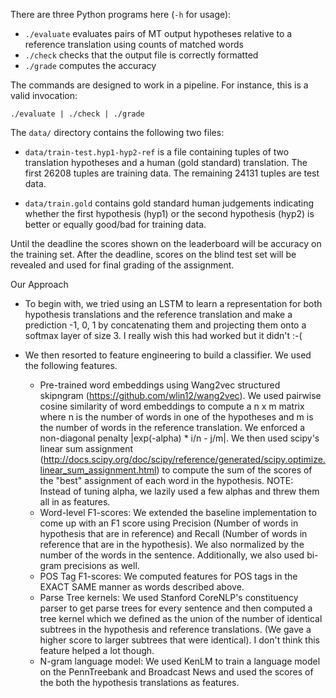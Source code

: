 There are three Python programs here (`-h` for usage):

 - `./evaluate` evaluates pairs of MT output hypotheses relative to a reference translation using counts of matched words
 - `./check` checks that the output file is correctly formatted
 - `./grade` computes the accuracy

The commands are designed to work in a pipeline. For instance, this is a valid invocation:

    ./evaluate | ./check | ./grade


The `data/` directory contains the following two files:

 - `data/train-test.hyp1-hyp2-ref` is a file containing tuples of two translation hypotheses and a human (gold standard) translation. The first 26208 tuples are training data. The remaining 24131 tuples are test data.

 - `data/train.gold` contains gold standard human judgements indicating whether the first hypothesis (hyp1) or the second hypothesis (hyp2) is better or equally good/bad for training data.

Until the deadline the scores shown on the leaderboard will be accuracy on the training set. After the deadline, scores on the blind test set will be revealed and used for final grading of the assignment.


Our Approach

- To begin with, we tried using an LSTM to learn a representation for both hypothesis translations and the reference translation and make a prediction -1, 0, 1 by concatenating them and projecting them onto a softmax layer of size 3. I really wish this had worked but it didn't :-(

- We then resorted to feature engineering to build a classifier. We used the following features.

     * Pre-trained word embeddings using Wang2vec structured skipngram (https://github.com/wlin12/wang2vec). We used pairwise cosine similarity of word embeddings to compute a n x m matrix where n is the number of words in one of the hypotheses and m is the number of words in the reference translation. We enforced a non-diagonal penalty |exp(-alpha) * i/n - j/m|. We then used scipy's linear sum assignment (http://docs.scipy.org/doc/scipy/reference/generated/scipy.optimize.linear_sum_assignment.html) to compute the sum of the scores of the "best" assignment of each word in the hypothesis. NOTE: Instead of tuning alpha, we lazily used a few alphas and threw them all in as features. 
     * Word-level F1-scores: We extended the baseline implementation to come up with an F1 score using Precision (Number of words in hypothesis that are in reference) and Recall (Number of words in reference that are in the hypothesis). We also normalized by the number of the words in the sentence. Additionally, we also used bi-gram precisions as well.
     * POS Tag F1-scores: We computed features for POS tags in the EXACT SAME manner as words described above.
     * Parse Tree kernels: We used Stanford CoreNLP's constituency parser to get parse trees for every sentence and then computed a tree kernel which we defined as the union of the number of identical subtrees in the hypothesis and reference translations. (We gave a higher score to larger subtrees that were identical). I don't think this feature helped a lot though.
     * N-gram language model: We used KenLM to train a language model on the PennTreebank and Broadcast News and used the scores of the both the hypothesis translations as features.